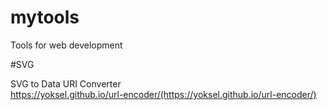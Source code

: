 # mytools
 Tools for web development
 
 #SVG
 
 SVG to Data URI Converter  
 https://yoksel.github.io/url-encoder/(https://yoksel.github.io/url-encoder/)
